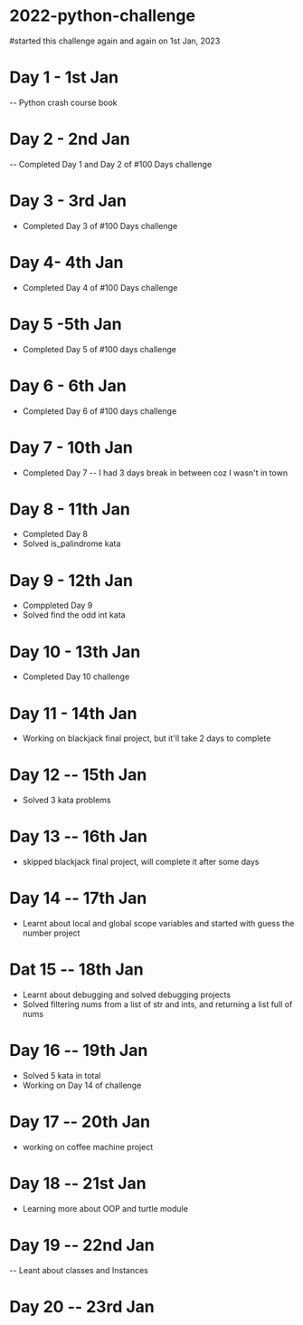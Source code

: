 # 2022-python-challenge
#started this challenge again and again on 1st Jan, 2023

# Day 1 - 1st Jan
-- Python crash course book

# Day 2 - 2nd Jan
-- Completed Day 1 and Day 2 of #100 Days challenge 

# Day 3 - 3rd Jan
- Completed Day 3 of #100 Days challenge

# Day 4- 4th Jan
- Completed Day 4 of #100 Days challenge

# Day 5 -5th Jan
- Completed Day 5 of #100 days challenge 

# Day 6 - 6th Jan
- Completed Day 6 of #100 days challenge

# Day 7 - 10th Jan
- Completed Day 7 
-- I had 3 days break in between coz I wasn't in town

# Day 8 - 11th Jan 
- Completed Day 8 
- Solved is_palindrome kata 

# Day 9 - 12th Jan
- Comppleted Day 9
- Solved find the odd int kata

# Day 10 - 13th Jan
- Completed Day 10 challenge

# Day 11 - 14th Jan
- Working on blackjack final project, but it'll take 2 days to complete

# Day 12 -- 15th Jan
- Solved 3 kata problems

# Day 13 -- 16th Jan
- skipped blackjack final project, will complete it after some days  

# Day 14 -- 17th Jan
- Learnt about local and global scope variables and started with guess the number project

# Dat 15 -- 18th Jan
- Learnt about debugging and solved debugging projects
- Solved filtering nums from a list of str and ints, and returning a list full of nums

# Day 16 -- 19th Jan
- Solved 5 kata in total
- Working on Day 14 of challenge

# Day 17 -- 20th Jan
- working on coffee machine project 

# Day 18 -- 21st Jan
- Learning more about OOP and turtle module

# Day 19 -- 22nd Jan
-- Leant about classes and Instances

# Day 20 -- 23rd Jan
